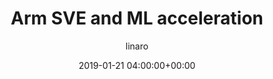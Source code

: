 ---
author: linaro
categories:
- events
- workshop
- arm-hpc-asia-2019
comments: false
event: arm-hpc-asia-2019
date: '2019-01-21 04:00:00+00:00'
slot: 10:05	- 10:30
image:
  featured: true
  path: /assets/images/content/arm-sve-and-ml-acceleration.jpg
layout: resource-post
title: 'Arm SVE and ML acceleration'
tag: resource
speakers:
- biography: '""'
  company: Arm
  job-title: 
  name: Francesco Petrogalli
youtube_video_url: https://www.youtube.com/watch?v=wUEjOJ7951U&list=PLKZSArYQptsPLGSEUycUowh9oy8WF_epV&index=11&t=0s
amazon_s3_presentation_url: https://static.linaro.org/event-resources/arm-hpc-2019/slides/ArmSVEandMLacceleration4.pdf
---